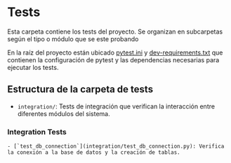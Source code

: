 # Tests

Esta carpeta contiene los tests del proyecto. Se organizan en subcarpetas según el tipo o módulo que se este probando

En la raíz del proyecto están ubicado [pytest.ini](../pytest.ini) y [dev-requirements.txt](../dev-requirements.txt) que contienen la configuración de pytest y las dependencias necesarias para ejecutar los tests.

## Estructura de la carpeta de tests

- `integration/`: Tests de integración que verifican la interacción entre diferentes módulos del sistema.

### Integration Tests

    - [`test_db_connection`](integration/test_db_connection.py): Verifica la conexión a la base de datos y la creación de tablas.
